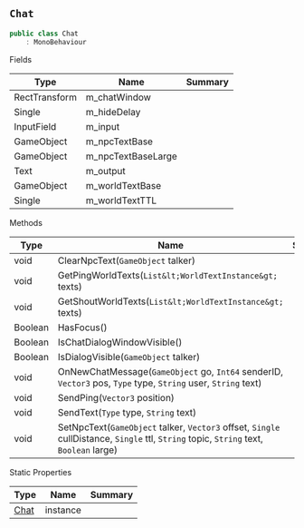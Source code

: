## `Chat`

```csharp
public class Chat
    : MonoBehaviour

```

Fields

| Type | Name | Summary | 
| --- | --- | --- | 
| RectTransform | m_chatWindow |  | 
| Single | m_hideDelay |  | 
| InputField | m_input |  | 
| GameObject | m_npcTextBase |  | 
| GameObject | m_npcTextBaseLarge |  | 
| Text | m_output |  | 
| GameObject | m_worldTextBase |  | 
| Single | m_worldTextTTL |  | 


Methods

| Type | Name | Summary | 
| --- | --- | --- | 
| void | ClearNpcText(`GameObject` talker) |  | 
| void | GetPingWorldTexts(`List&lt;WorldTextInstance&gt;` texts) |  | 
| void | GetShoutWorldTexts(`List&lt;WorldTextInstance&gt;` texts) |  | 
| Boolean | HasFocus() |  | 
| Boolean | IsChatDialogWindowVisible() |  | 
| Boolean | IsDialogVisible(`GameObject` talker) |  | 
| void | OnNewChatMessage(`GameObject` go, `Int64` senderID, `Vector3` pos, `Type` type, `String` user, `String` text) |  | 
| void | SendPing(`Vector3` position) |  | 
| void | SendText(`Type` type, `String` text) |  | 
| void | SetNpcText(`GameObject` talker, `Vector3` offset, `Single` cullDistance, `Single` ttl, `String` topic, `String` text, `Boolean` large) |  | 


Static Properties

| Type | Name | Summary | 
| --- | --- | --- | 
| [Chat](./Chat.md) | instance |  | 


